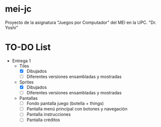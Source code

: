 # mei-jc
Proyecto de la asignatura "Juegos por Computador" del MEI en la UPC.
"Dr. Yoshi"

# TO-DO List
- Entrega 1
    - Tiles
        - [x] Dibujados
        - [ ] Diferentes versiones ensambladas y mostradas
    - Sprites
        - [x] Dibujados
        - [ ] Diferentes versiones ensambladas y mostradas
    - Pantallas
        - [ ] Fondo pantalla juego (botella + things)
        - [ ] Pantalla menú principal con botones y navegación
        - [ ] Pantalla instrucciones
        - [ ] Pantalla créditos